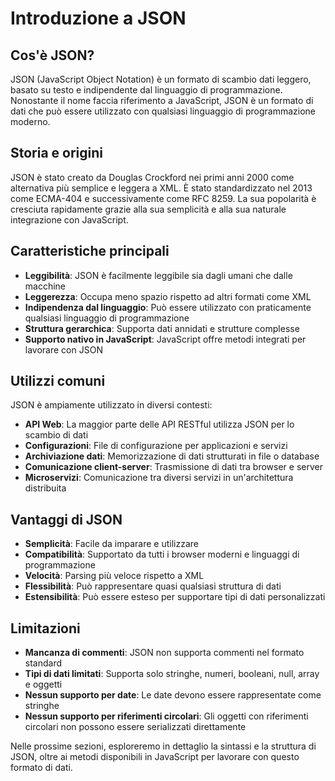 # Introduzione a JSON

## Cos'è JSON?

JSON (JavaScript Object Notation) è un formato di scambio dati leggero, basato su testo e indipendente dal linguaggio di programmazione. Nonostante il nome faccia riferimento a JavaScript, JSON è un formato di dati che può essere utilizzato con qualsiasi linguaggio di programmazione moderno.

## Storia e origini

JSON è stato creato da Douglas Crockford nei primi anni 2000 come alternativa più semplice e leggera a XML. È stato standardizzato nel 2013 come ECMA-404 e successivamente come RFC 8259. La sua popolarità è cresciuta rapidamente grazie alla sua semplicità e alla sua naturale integrazione con JavaScript.

## Caratteristiche principali

- **Leggibilità**: JSON è facilmente leggibile sia dagli umani che dalle macchine
- **Leggerezza**: Occupa meno spazio rispetto ad altri formati come XML
- **Indipendenza dal linguaggio**: Può essere utilizzato con praticamente qualsiasi linguaggio di programmazione
- **Struttura gerarchica**: Supporta dati annidati e strutture complesse
- **Supporto nativo in JavaScript**: JavaScript offre metodi integrati per lavorare con JSON

## Utilizzi comuni

JSON è ampiamente utilizzato in diversi contesti:

- **API Web**: La maggior parte delle API RESTful utilizza JSON per lo scambio di dati
- **Configurazioni**: File di configurazione per applicazioni e servizi
- **Archiviazione dati**: Memorizzazione di dati strutturati in file o database
- **Comunicazione client-server**: Trasmissione di dati tra browser e server
- **Microservizi**: Comunicazione tra diversi servizi in un'architettura distribuita

## Vantaggi di JSON

- **Semplicità**: Facile da imparare e utilizzare
- **Compatibilità**: Supportato da tutti i browser moderni e linguaggi di programmazione
- **Velocità**: Parsing più veloce rispetto a XML
- **Flessibilità**: Può rappresentare quasi qualsiasi struttura di dati
- **Estensibilità**: Può essere esteso per supportare tipi di dati personalizzati

## Limitazioni

- **Mancanza di commenti**: JSON non supporta commenti nel formato standard
- **Tipi di dati limitati**: Supporta solo stringhe, numeri, booleani, null, array e oggetti
- **Nessun supporto per date**: Le date devono essere rappresentate come stringhe
- **Nessun supporto per riferimenti circolari**: Gli oggetti con riferimenti circolari non possono essere serializzati direttamente

Nelle prossime sezioni, esploreremo in dettaglio la sintassi e la struttura di JSON, oltre ai metodi disponibili in JavaScript per lavorare con questo formato di dati.
